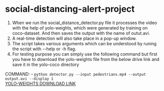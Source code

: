 # social-distancing-alert-project
1. When we run the social_distance_detector.py file it processes the video with the help of yolo-weights, which were generated by training on coco-dataset. And then saves the output with the name of outut.avi.
2. A real-time detection will also take place in a pop-up window.
3. The script takes various arguments which can be understood by runing the script with --help or -h flag.
4. For testing purpose you can simply use the following command but first you have to download the yolo-weights file from the below drive link and save it in the yolo-coco directory 

COMMAND: - `python detector.py --input pedestrians.mp4 --output output.avi --display 1` <br>
[YOLO-WEIGHTS DOWNLOAD LINK](https://drive.google.com/drive/folders/197lGZAEcf_4QYYSXqGTLI0o9Am9hwdy1)
